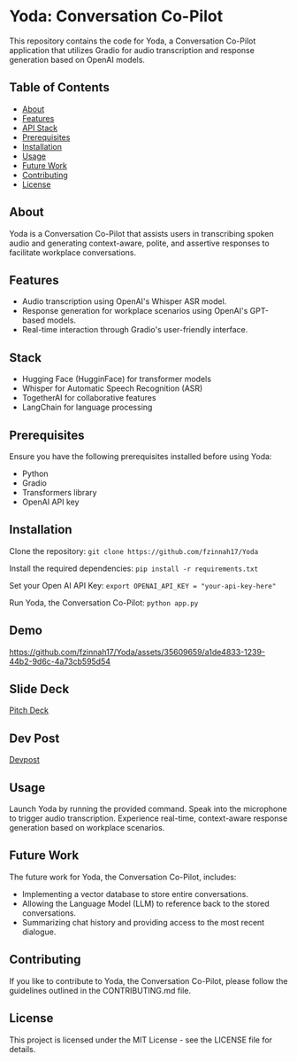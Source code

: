 
# Yoda: Conversation Co-Pilot

This repository contains the code for Yoda, a Conversation Co-Pilot application that utilizes Gradio for audio transcription and response generation based on OpenAI models.

## Table of Contents

- [About](#about)
- [Features](#features)
- [API Stack](#api-stack)
- [Prerequisites](#prerequisites)
- [Installation](#installation)
- [Usage](#usage)
- [Future Work](#future-work)
- [Contributing](#contributing)
- [License](#license)

## About

Yoda is a Conversation Co-Pilot that assists users in transcribing spoken audio and generating context-aware, polite, and assertive responses to facilitate workplace conversations.

## Features

- Audio transcription using OpenAI's Whisper ASR model.
- Response generation for workplace scenarios using OpenAI's GPT-based models.
- Real-time interaction through Gradio's user-friendly interface.

## Stack

- Hugging Face (HugginFace) for transformer models
- Whisper for Automatic Speech Recognition (ASR)
- TogetherAI for collaborative features
- LangChain for language processing

## Prerequisites

Ensure you have the following prerequisites installed before using Yoda:

- Python 
- Gradio
- Transformers library
- OpenAI API key

## Installation

Clone the repository:
`git clone https://github.com/fzinnah17/Yoda`

Install the required dependencies:
`pip install -r requirements.txt`

Set your Open AI API Key:
`export OPENAI_API_KEY = "your-api-key-here"`

Run Yoda, the Conversation Co-Pilot:
`python app.py`


## Demo

https://github.com/fzinnah17/Yoda/assets/35609659/a1de4833-1239-44b2-9d6c-4a73cb595d54







## Slide Deck
[Pitch Deck](https://shorturl.at/ghnot "Pitch Deck")

## Dev Post
[Devpost](https://devpost.com/software/llmediator "Devpost")

## Usage

Launch Yoda by running the provided command.
Speak into the microphone to trigger audio transcription.
Experience real-time, context-aware response generation based on workplace scenarios.


## Future Work

The future work for Yoda, the Conversation Co-Pilot, includes:

 - Implementing a vector database to store entire conversations.
 - Allowing the Language Model (LLM) to reference back to the stored conversations.
 - Summarizing chat history and providing access to the most recent dialogue.




## Contributing

If you like to contribute to Yoda, the Conversation Co-Pilot, please follow the guidelines outlined in the CONTRIBUTING.md file.

## License

This project is licensed under the MIT License - see the LICENSE file for details.
